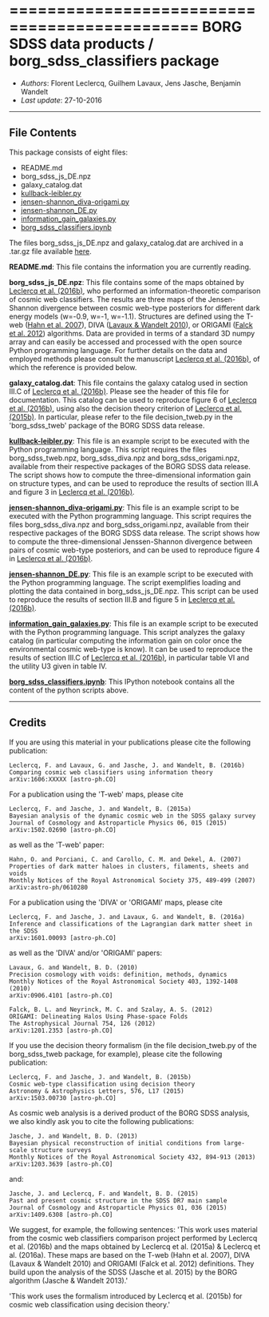 ==============================================
**BORG SDSS data products** / **borg_sdss_classifiers package**
==============================================

* *Authors*: Florent Leclercq, Guilhem Lavaux, Jens Jasche, Benjamin Wandelt
* *Last update*: 27-10-2016

----------------------
**File Contents**
----------------------

This package consists of eight files:
* README.md
* borg_sdss_js_DE.npz
* galaxy_catalog.dat
* [kullback-leibler.py](kullback-leibler.py)
* [jensen-shannon_diva-origami.py](jensen-shannon_diva-origami.py)
* [jensen-shannon_DE.py](jensen-shannon_DE.py)
* [information_gain_galaxies.py](information_gain_galaxies.py)
* [borg_sdss_classifiers.ipynb](borg_sdss_classifiers.ipynb)

The files borg_sdss_js_DE.npz and galaxy_catalog.dat are archived in a .tar.gz file available [here](http://icg.port.ac.uk/~leclercq/data/borg_sdss_classifiers.tar.gz).

**README.md**:
	This file contains the information you are currently reading.

**borg_sdss_js_DE.npz**:
	This file contains some of the maps obtained by [Leclercq et al. (2016b)](https://arxiv.org/abs/1606.06758), who performed an information-theoretic comparison of cosmic web classifiers. The results are three maps of the Jensen-Shannon divergence between cosmic web-type posteriors for different dark energy models (w=-0.9, w=-1, w=-1.1). Structures are defined using the T-web ([Hahn et al. 2007](https://arxiv.org/abs/astro-ph/0610280)), DIVA ([Lavaux & Wandelt 2010](https://arxiv.org/abs/0906.4101)), or ORIGAMI ([Falck et al. 2012](https://arxiv.org/abs/1201.2353)) algorithms. Data are provided in terms of a standard 3D numpy array and can easily be accessed and processed with the open source Python programming language. For further details on the data and employed methods please consult the manuscript [Leclercq et al. (2016b)](https://arxiv.org/abs/1606.06758), of which the reference is provided below.

**galaxy_catalog.dat**:
	This file contains the galaxy catalog used in section III.C of [Leclercq et al. (2016b)](https://arxiv.org/abs/1606.06758). Please see the header of this file for documentation. This catalog can be used to reproduce figure 6 of [Leclercq et al. (2016b)](https://arxiv.org/abs/1606.06758), using also the decision theory criterion of [Leclercq et al. (2015b)](https://arxiv.org/abs/1503.00730). In particular, please refer to the file decision_tweb.py in the 'borg_sdss_tweb' package of the BORG SDSS data release.

**[kullback-leibler.py](kullback-leibler.py)**:
	This file is an example script to be executed with the Python programming language. This script requires the files borg_sdss_tweb.npz, borg_sdss_diva.npz and borg_sdss_origami.npz, available from their respective packages of the BORG SDSS data release. The script shows how to compute the three-dimensional information gain on structure types, and can be used to reproduce the results of section III.A and figure 3 in [Leclercq et al. (2016b)](https://arxiv.org/abs/1606.06758).

**[jensen-shannon_diva-origami.py](jensen-shannon_diva-origami.py)**:
	This file is an example script to be executed with the Python programming language. This script requires the files borg_sdss_diva.npz and borg_sdss_origami.npz, available from their respective packages of the BORG SDSS data release. The script shows how to compute the three-dimensional Jenssen-Shannon divergence between pairs of cosmic web-type posteriors, and can be used to reproduce figure 4 in [Leclercq et al. (2016b)](https://arxiv.org/abs/1606.06758).

**[jensen-shannon_DE.py](jensen-shannon_DE.py)**:
	This file is an example script to be executed with the Python programming language. The script exemplifies loading and plotting the data contained in borg_sdss_js_DE.npz. This script can be used to reproduce the results of section III.B and figure 5 in [Leclercq et al. (2016b)](https://arxiv.org/abs/1606.06758).

**[information_gain_galaxies.py](information_gain_galaxies.py)**:
	This file is an example script to be executed with the Python programming language. This script analyzes the galaxy catalog (in particular computing the information gain on color once the environmental cosmic web-type is know). It can be used to reproduce the results of section III.C of [Leclercq et al. (2016b)](https://arxiv.org/abs/1606.06758), in particular table VI and the utility U3 given in table IV.

**[borg_sdss_classifiers.ipynb](borg_sdss_classifiers.ipynb)**:
	This IPython notebook contains all the content of the python scripts above.

----------------------
**Credits**
----------------------

If you are using this material in your publications please cite the
following publication:

	Leclercq, F. and Lavaux, G. and Jasche, J. and Wandelt, B. (2016b)
	Comparing cosmic web classifiers using information theory
	arXiv:1606:XXXXX [astro-ph.CO]

For a publication using the 'T-web' maps, please cite

	Leclercq, F. and Jasche, J. and Wandelt, B. (2015a)
	Bayesian analysis of the dynamic cosmic web in the SDSS galaxy survey
	Journal of Cosmology and Astroparticle Physics 06, 015 (2015)
	arXiv:1502.02690 [astro-ph.CO]

as well as the 'T-web' paper:

	Hahn, O. and Porciani, C. and Carollo, C. M. and Dekel, A. (2007)
	Properties of dark matter haloes in clusters, filaments, sheets and voids
	Monthly Notices of the Royal Astronomical Society 375, 489-499 (2007)
	arXiv:astro-ph/0610280

For a publication using the 'DIVA' or 'ORIGAMI' maps, please cite

	Leclercq, F. and Jasche, J. and Lavaux, G. and Wandelt, B. (2016a)
	Inference and classifications of the Lagrangian dark matter sheet in the SDSS
	arXiv:1601.00093 [astro-ph.CO]

as well as the 'DIVA' and/or 'ORIGAMI' papers:

	Lavaux, G. and Wandelt, B. D. (2010)
	Precision cosmology with voids: definition, methods, dynamics
	Monthly Notices of the Royal Astronomical Society 403, 1392-1408 (2010)
	arXiv:0906.4101 [astro-ph.CO]

	Falck, B. L. and Neyrinck, M. C. and Szalay, A. S. (2012)
	ORIGAMI: Delineating Halos Using Phase-space Folds
	The Astrophysical Journal 754, 126 (2012)
	arXiv:1201.2353 [astro-ph.CO]

If you use the decision theory formalism (in the file decision_tweb.py of the borg_sdss_tweb package, for example),
please cite the following publication:

	Leclercq, F. and Jasche, J. and Wandelt, B. (2015b)
	Cosmic web-type classification using decision theory
	Astronomy & Astrophysics Letters, 576, L17 (2015)
	arXiv:1503.00730 [astro-ph.CO]

As cosmic web analysis is a derived product of the BORG SDSS analysis, we also kindly
ask you to cite the following publications:

	Jasche, J. and Wandelt, B. D. (2013)
	Bayesian physical reconstruction of initial conditions from large-scale structure surveys
	Monthly Notices of the Royal Astronomical Society 432, 894-913 (2013)
	arXiv:1203.3639 [astro-ph.CO]

and:

	Jasche, J. and Leclercq, F. and Wandelt, B. D. (2015)
	Past and present cosmic structure in the SDSS DR7 main sample
	Journal of Cosmology and Astroparticle Physics 01, 036 (2015)
	arXiv:1409.6308 [astro-ph.CO]

We suggest, for example, the following sentences:
'This work uses material from the cosmic web classifiers comparison project performed by Leclercq et al. (2016b) and
the maps obtained by Leclercq et al. (2015a) & Leclercq et al. (2016a). These maps are based on the
T-web (Hahn et al. 2007), DIVA (Lavaux & Wandelt 2010) and ORIGAMI (Falck et al. 2012) definitions. They
build upon the analysis of the SDSS (Jasche et al. 2015) by the BORG algorithm (Jasche & Wandelt 2013).'

'This work uses the formalism introduced by Leclercq et al. (2015b) for cosmic web classification using decision theory.'
